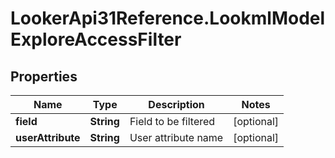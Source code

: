 # LookerApi31Reference.LookmlModelExploreAccessFilter

## Properties
Name | Type | Description | Notes
------------ | ------------- | ------------- | -------------
**field** | **String** | Field to be filtered | [optional] 
**userAttribute** | **String** | User attribute name | [optional] 


